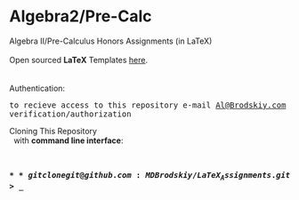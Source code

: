 # Algebra2/Pre-Calc
Algebra II/Pre-Calculus Honors Assignments (in LaTeX)
<br/> <br/> 
Open sourced **LaTeX** Templates [here](https://www.latextemplates.com/).
<br/> <br/> <br/>
Authentication:   
    <pre>to recieve access to this repository e-mail Al@Brodskiy.com for credential verification/authorization</pre>

Cloning This Repository
</br>&nbsp;&nbsp;with **command line interface**:
    <pre>    
    **$** git clone git@github.com:MDBrodskiy/LaTeX_Assignments.git // HTTPS use - https://github.com/MDBrodskiy/LaTeX_Assignments.git    
    **$** **>**  **_**
    </pre>
